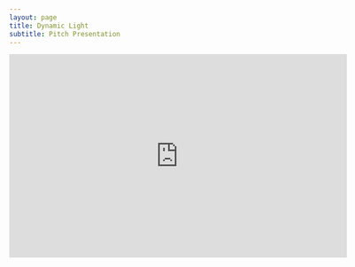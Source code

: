 ```yaml
---
layout: page
title: Dynamic Light
subtitle: Pitch Presentation
---
```

<iframe src="https://dynamiclight.sharepoint.com/sites/Corporate/_layouts/15/Doc.aspx?sourcedoc={03f69bc9-7aa7-4a44-8c9b-705173872cd8}&amp;action=embedview&amp;wdAr=1.7777777777777777&amp;wdEaa=1" width="610px" height="367px" frameborder="0">This is an embedded <a target="_blank" href="https://office.com">Microsoft Office</a> presentation, powered by <a target="_blank" href="https://office.com/webapps">Office</a>.</iframe>
